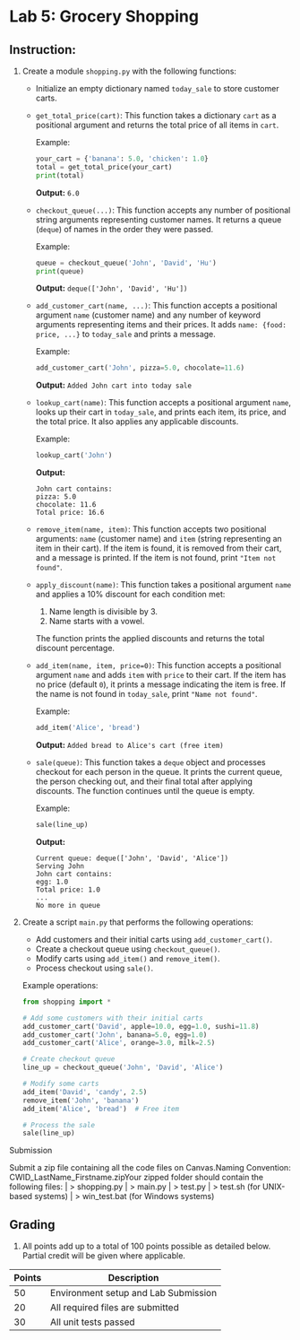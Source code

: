 # Lab 5: Grocery Shopping

## Instruction:
1. Create a module `shopping.py` with the following functions:

    - Initialize an empty dictionary named `today_sale` to store customer carts.

    - `get_total_price(cart)`: This function takes a dictionary `cart` as a positional argument and returns the total price of all items in `cart`.
      
      Example:
      ```python
      your_cart = {'banana': 5.0, 'chicken': 1.0}
      total = get_total_price(your_cart)
      print(total)
      ```
      **Output:** `6.0`

    - `checkout_queue(...)`: This function accepts any number of positional string arguments representing customer names. It returns a queue (`deque`) of names in the order they were passed.
      
      Example:
      ```python
      queue = checkout_queue('John', 'David', 'Hu')
      print(queue)
      ```
      **Output:** `deque(['John', 'David', 'Hu'])`

    - `add_customer_cart(name, ...)`: This function accepts a positional argument `name` (customer name) and any number of keyword arguments representing items and their prices. It adds `name: {food: price, ...}` to `today_sale` and prints a message.
      
      Example:
      ```python
      add_customer_cart('John', pizza=5.0, chocolate=11.6)
      ```
      **Output:** `Added John cart into today sale`

    - `lookup_cart(name)`: This function accepts a positional argument `name`, looks up their cart in `today_sale`, and prints each item, its price, and the total price. It also applies any applicable discounts.
      
      Example:
      ```python
      lookup_cart('John')
      ```
      **Output:**
      ```
      John cart contains:
      pizza: 5.0
      chocolate: 11.6
      Total price: 16.6
      ```

    - `remove_item(name, item)`: This function accepts two positional arguments: `name` (customer name) and `item` (string representing an item in their cart). If the item is found, it is removed from their cart, and a message is printed. If the item is not found, print `"Item not found"`.

    - `apply_discount(name)`: This function takes a positional argument `name` and applies a 10% discount for each condition met:
      1. Name length is divisible by 3.
      2. Name starts with a vowel.
      
      The function prints the applied discounts and returns the total discount percentage.

    - `add_item(name, item, price=0)`: This function accepts a positional argument `name` and adds `item` with `price` to their cart. If the item has no price (default `0`), it prints a message indicating the item is free. If the name is not found in `today_sale`, print `"Name not found"`.
      
      Example:
      ```python
      add_item('Alice', 'bread')
      ```
      **Output:** `Added bread to Alice's cart (free item)`

    - `sale(queue)`: This function takes a `deque` object and processes checkout for each person in the queue. It prints the current queue, the person checking out, and their final total after applying discounts. The function continues until the queue is empty.
      
      Example:
      ```python
      sale(line_up)
      ```
      **Output:**
      ```
      Current queue: deque(['John', 'David', 'Alice'])
      Serving John
      John cart contains:
      egg: 1.0
      Total price: 1.0
      ...
      No more in queue
      ```

2. Create a script `main.py` that performs the following operations:
    - Add customers and their initial carts using `add_customer_cart()`.
    - Create a checkout queue using `checkout_queue()`.
    - Modify carts using `add_item()` and `remove_item()`.
    - Process checkout using `sale()`.

    Example operations:
    ```python
    from shopping import *
    
    # Add some customers with their initial carts
    add_customer_cart('David', apple=10.0, egg=1.0, sushi=11.8)
    add_customer_cart('John', banana=5.0, egg=1.0)
    add_customer_cart('Alice', orange=3.0, milk=2.5)
    
    # Create checkout queue
    line_up = checkout_queue('John', 'David', 'Alice')
    
    # Modify some carts
    add_item('David', 'candy', 2.5)
    remove_item('John', 'banana')
    add_item('Alice', 'bread')  # Free item
    
    # Process the sale
    sale(line_up)
    ```

Submission

Submit a zip file containing all the code files on Canvas.Naming Convention: CWID_LastName_Firstname.zipYour zipped folder should contain the following files:
                  | > shopping.py
                  | > main.py
                  | > test.py
                  | > test.sh (for UNIX-based systems)
                  | > win_test.bat (for Windows systems)

## Grading
1. All points add up to a total of 100 points possible as detailed below. Partial credit will be given where applicable.

| Points | Description |
| --- | --- |
|50|Environment setup and Lab Submission|
|20|All required files are submitted|
|30|All unit tests passed|
        